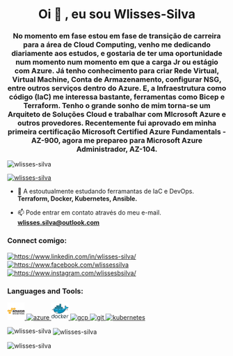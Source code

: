 <h1 align="center">Oi 👋 , eu sou Wlisses-Silva</h1>
<h3 align="center">No momento em fase estou em fase de transição de carreira para a área de Cloud Computing, venho me dedicando diariamente aos estudos, e gostaria de ter uma oportunidade num momento num momento em que a carga Jr ou estágio com Azure. Já tenho conhecimento para criar Rede Virtual, Virtual Machine, Conta de Armazenamento, configurar NSG, entre outros serviços dentro do Azure. E, a Infraestrutura como código (IaC) me interessa bastante, ferramentas como Bicep e Terraform. Tenho o grande sonho de mim torna-se um Arquiteto de Soluções Cloud e trabalhar com MIcrosoft Azure e outros provedores. Recentemente fui aprovado em minha primeira certificação Microsoft Certified Azure Fundamentals - AZ-900, agora me prepareo para Microsoft Azure Administrador, AZ-104.</h3>

<p align="esquerda"> <img src="https://komarev.com/ghpvc/?username=wlisses-silva&label=Profile%20views&color=0e75b6&style=flat" alt="wlisses-silva" /> </p>

<p align="left"> <a href="https://github.com/ryo-ma/github-profile-trophy"><img src="https://github-profile-trophy.vercel.app/?username=wlisses-silva" alt="wlisses-silva" /></a> </p>

- 🌱 A estoutualmente estudando ferramantas de IaC e DevOps. **Terraform, Docker, Kubernetes, Ansible.**

- 📫 Pode entrar em contato através do meu e-mail. **wlisses.silva@outlook.com**

<h3 align="left">Connect comigo:</h3>
<p align="left">
<a href="https://linkedin.com/in/https://www.linkedin.com/in/wlisses-silva/" target="blank"><img align="center" src="https://raw.githubusercontent.com/rahuldkjain/github-profile-readme-generator/master/src/images/icons/Social/linked-in-alt.svg" alt="https://www.linkedin.com/in/wlisses-silva/" altura= "Largura de 30" ="40" /></a>
<a href="https://fb.com/https://www.facebook.com/wlissessilva" target="blank"><img align="center" src="https://raw.githubusercontent.com/rahuldkjain/github-profile-readme-generator/master/src/images/icons/Social/facebook.svg" alt="https://www.facebook.com/wlissessilva" altura="30" largura="40" /></a>
<a href="https://instagram.com/https://www.instagram.com/wlissesbsilva/" target="blank"><img align="center" src="https://raw.githubusercontent.com/rahuldkjain/github-profile-readme-generator/master/src/images/icons/Social/instagram.svg" alt="https://www.instagram.com/wlissesbsilva/" altura="30" largura="2 40" /></a>
</p>

<h3 align="left">Languages and Tools:</h3>
<p align="left"> <a href="https://aws.amazon.com" target="_blank" rel="noreferrer"> <img src="https://raw.githubusercontent.com/devicons/devicon/master/icons/amazonwebservices/amazonwebservices-original-wordmark.svg" alt="aws" width="40" height="40" ="40"/> </a> <a href="https://azure.microsoft.com/en-in/" target="_blank" rel="noreferrer"> <img src="https://www.vectorlogo.zone/logos/microsoft_azure/microsoft_azure-icon.svg" alt="azure" largura="40" altura="40"/> </a> <a href="https://www.docker.com/" target="_blank" rel="noreferrer"> <img src="https://raw.githubusercontent.com/devicons/devicon/master/icons/docker/docker-original-wordmark.svg" alt="docker" width="40" height="40"/> </a> <a href="https://cloud.google.com" target="_blank" rel="noreferrer"> <img src="https://www.vectorlogo.zone/logos/google_cloud/google_cloud-icon.svg" alt="gcp" width="40" height="40"/ > </a> <a href="https://git-scm.com/" target="_blank" rel="noreferrer"> <img src="https://www.vectorlogo.zone/logos/git-scm/git-scm-icon.svg" alt="git" width="40" height="40"/> </a> <a href="https://kubernetes.io" target="_blank" rel="noreferrer"> <img src="https://www.vectorlogo.zone/logos/kubernetes/kubernetes-icon.svg" alt="kubernetes" width="40" height="40"/> </a> </p>

<p><img align="left" src="https://github-readme-stats.vercel.app/api/top-langs?username=wlisses-silva&show_icons=true&locale=en&layout=compact" alt="wlisses-silva" /></p>

<p>&nbsp;<img align="center" src="https://github-readme-stats.vercel.app/api?username=wlisses-silva&show_icons=true&locale=en" alt="wlisses-silva" /></p>

<p><img align="center" src="https://github-readme-streak-stats.herokuapp.com/?user=wlisses-silva&" alt="wlisses-silva" /></p>


<!---
Wlisses-Silva/Wlisses-Silva is a ✨ special ✨ repository because its `README.md` (this file) appears on your GitHub profile.
You can click the Preview link to take a look at your changes.
--->
